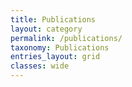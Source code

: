 ```yaml
---
title: Publications
layout: category
permalink: /publications/
taxonomy: Publications
entries_layout: grid
classes: wide
---
```


